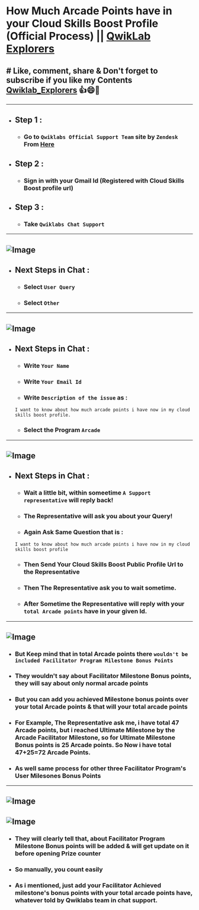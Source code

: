 # How Much Arcade Points have in your Cloud Skills Boost Profile (Official Process) || [QwikLab Explorers](https://youtube.com/@qwiklabexplorers?si=tC55PLSYjyKQ-yto)
## # Like, comment, share & Don't forget to subscribe if you like my Contents [Qwiklab_Explorers](https://youtube.com/@titashshil?si=RgamNu1dc9jVIbJN) 👍😄🤝
---
- ## Step 1 :
  - ### Go to `Qwiklabs Official Support Team` site by `Zendesk` From [Here](https://qwiklab.zendesk.com/hc/en-us)
- ## Step 2 :
  - ### Sign in with your Gmail Id (Registered with Cloud Skills Boost profile url)
- ## Step 3 :
  - ### Take `Qwiklabs Chat Support`
---
![Image](https://github.com/user-attachments/assets/2f9285a2-ebba-46e6-8704-855c2952a47b)
---
- ## Next Steps in Chat :
  - ### Select `User Query`
  - ### Select `Other`
---
![Image](https://github.com/user-attachments/assets/5a8dd597-7855-43a2-943c-fcfc7e32e441)
---
 - ## Next Steps in Chat :
   - ### Write `Your Name`
   - ### Write `Your Email Id`
   - ### Write `Description of the issue` as :
   ```
   I want to know about how much arcade points i have now in my cloud skills boost profile.
   ```
   - ### Select the Program `Arcade`
---
![Image](https://github.com/user-attachments/assets/2b74acbe-4ccc-43fc-ae62-6866243199b6)
---
- ## Next Steps in Chat :
  - ### Wait a little bit, within someetime `A Support representative` will reply back!
  - ### The Representative will ask you about your Query!
  - ### Again Ask Same Question that is :
  ```
  I want to know about how much arcade points i have now in my cloud skills boost profile
  ```
  - ### Then Send Your Cloud Skills Boost Public Profile Url to the Representative
  - ### Then The Representative ask you to wait sometime.
  - ### After Sometime the Representative will reply with your `total Arcade points` have in your given Id.
---
![Image](https://github.com/user-attachments/assets/dfb364c5-f853-4e17-a01f-899111d622b2)
---
- ### But Keep mind that in total Arcade points there `wouldn't be included Facilitator Program Milestone Bonus Points`
- ### They wouldn't say about Facilitator Milestone Bonus points, they will say about only normal arcade points
- ### But you can add you achieved Milestone bonus points over your total Arcade points & that will your total arcade points
- ### For Example, The Representative ask me, i have total 47 Arcade points, but i reached Ultimate Milestone by the Arcade Facilitator Milestone, so for Ultimate Milestone Bonus points is 25 Arcade points. So Now i have total 47+25=72 Arcade Points.
- ### As well same process for other three Facilitator Program's User Milesones Bonus Points
---
![Image](https://github.com/user-attachments/assets/bdf73b69-01cb-4330-a00c-14f264997a6c)
---
![Image](https://github.com/user-attachments/assets/7cd84981-f3e7-4427-8124-7d54183b3d97)
---
- ### They will clearly tell that, about Facilitator Program Milestone Bonus points will be added & will get update on it before opening Prize counter
- ### So manually, you count easily
- ### As i mentioned, just add your Facilitator Achieved milestone's bonus points with your total arcade points have, whatever told by Qwiklabs team in chat support.
   

